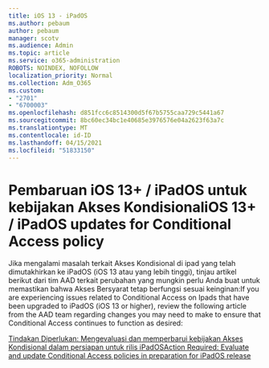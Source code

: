 ```yaml
---
title: iOS 13 - iPadOS
ms.author: pebaum
author: pebaum
manager: scotv
ms.audience: Admin
ms.topic: article
ms.service: o365-administration
ROBOTS: NOINDEX, NOFOLLOW
localization_priority: Normal
ms.collection: Adm_O365
ms.custom:
- "2701"
- "6700003"
ms.openlocfilehash: d851fcc6c8514300d5f67b5755caa729c5441a67
ms.sourcegitcommit: 8bc60ec34bc1e40685e3976576e04a2623f63a7c
ms.translationtype: MT
ms.contentlocale: id-ID
ms.lasthandoff: 04/15/2021
ms.locfileid: "51833150"
---
```

# <a name="ios-13--ipados-updates-for-conditional-access-policy"></a><span data-ttu-id="02a5c-102">Pembaruan iOS 13+ / iPadOS untuk kebijakan Akses Kondisional</span><span class="sxs-lookup"><span data-stu-id="02a5c-102">iOS 13+ / iPadOS updates for Conditional Access policy</span></span>

<span data-ttu-id="02a5c-103">Jika mengalami masalah terkait Akses Kondisional di ipad yang telah dimutakhirkan ke iPadOS (iOS 13 atau yang lebih tinggi), tinjau artikel berikut dari tim AAD terkait perubahan yang mungkin perlu Anda buat untuk memastikan bahwa Akses Bersyarat tetap berfungsi sesuai keinginan:</span><span class="sxs-lookup"><span data-stu-id="02a5c-103">If you are experiencing issues related to Conditional Access on Ipads that have been upgraded to iPadOS (iOS 13 or higher), review the following article from the AAD team regarding changes you may need to make to ensure that Conditional Access continues to function as desired:</span></span>

[<span data-ttu-id="02a5c-104">Tindakan Diperlukan: Mengevaluasi dan memperbarui kebijakan Akses Kondisional dalam persiapan untuk rilis iPadOS</span><span class="sxs-lookup"><span data-stu-id="02a5c-104">Action Required: Evaluate and update Conditional Access policies in preparation for iPadOS release</span></span>](https://support.microsoft.com/help/4521038/action-required-update-conditional-access-policies-for-ipados)